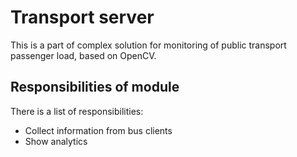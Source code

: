 # Transport server
This is a part of complex solution for monitoring of public transport passenger 
load, based on OpenCV.

## Responsibilities of module
There is a list of responsibilities:
- Collect information from bus clients
- Show analytics
